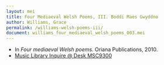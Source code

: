 ```yaml
---
layout: mei
title: Four Mediaeval Welsh Poems, III. Boddi Maes Gwyddno
author: Williams, Grace
permalink: /williams-welsh-poems-iii/
document: williams_four_mediaeval_welsh_poems_003.mei
---
```


- In *Four mediaeval Welsh poems.* Oriana Publications, 2010.
- <a href="https://tufts-primo.hosted.exlibrisgroup.com/permalink/f/bnf7qa/01TUN_ALMA21283969240003851" target="_blank">Music Library Inquire @ Desk MSC9300</a>
